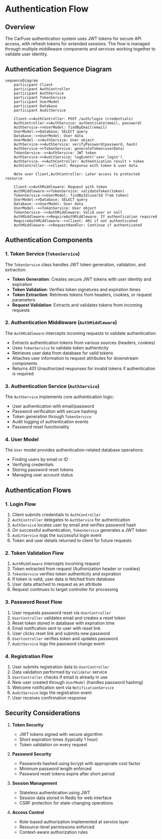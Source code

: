 # Authentication Flow

## Overview
The CarFuse authentication system uses JWT tokens for secure API access, with refresh tokens for extended sessions. The flow is managed through multiple middleware components and services working together to validate user identity.

## Authentication Sequence Diagram

```mermaid
sequenceDiagram
    participant Client
    participant AuthController
    participant AuthService
    participant TokenService
    participant UserModel
    participant Database
    participant AuditService

    Client->>AuthController: POST /auth/login (credentials)
    AuthController->>AuthService: authenticate(email, password)
    AuthService->>UserModel: findByEmail(email)
    UserModel->>Database: SELECT query
    Database-->>UserModel: User data
    UserModel-->>AuthService: User object
    AuthService->>AuthService: verifyPassword(password, hash)
    AuthService->>TokenService: generateToken(userData)
    TokenService-->>AuthService: JWT token
    AuthService->>AuditService: logEvent('user_login')
    AuthService-->>AuthController: Authentication result + token
    AuthController-->>Client: Response with token & user data

    Note over Client,AuthController: Later access to protected resource

    Client->>AuthMiddleware: Request with token
    AuthMiddleware->>TokenService: validateToken(token)
    TokenService->>UserModel: findById(userId from token)
    UserModel->>Database: SELECT query
    Database-->>UserModel: User data
    UserModel-->>TokenService: User object
    TokenService-->>AuthMiddleware: Valid user or null
    AuthMiddleware->>RequireAuthMiddleware: If authentication required
    RequireAuthMiddleware-->>Client: 401 if not authenticated
    AuthMiddleware-->>RequestHandler: Continue if authenticated
```

## Authentication Components

### 1. Token Service (`TokenService`)

The `TokenService` class handles JWT token generation, validation, and extraction:

- **Token Generation**: Creates secure JWT tokens with user identity and expiration
- **Token Validation**: Verifies token signatures and expiration times
- **Token Extraction**: Retrieves tokens from headers, cookies, or request parameters
- **Request Validation**: Extracts and validates tokens from incoming requests

### 2. Authentication Middleware (`AuthMiddleware`)

The `AuthMiddleware` intercepts incoming requests to validate authentication:

- Extracts authentication tokens from various sources (headers, cookies)
- Uses `TokenService` to validate token authenticity
- Retrieves user data from database for valid tokens
- Attaches user information to request attributes for downstream components
- Returns 401 Unauthorized responses for invalid tokens if authentication is required

### 3. Authentication Service (`AuthService`) 

The `AuthService` implements core authentication logic:

- User authentication with email/password
- Password verification with secure hashing
- Token generation through `TokenService`
- Audit logging of authentication events
- Password reset functionality

### 4. User Model

The `User` model provides authentication-related database operations:

- Finding users by email or ID
- Verifying credentials
- Storing password reset tokens
- Managing user account status

## Authentication Flows

### 1. Login Flow

1. Client submits credentials to `AuthController`
2. `AuthController` delegates to `AuthService` for authentication
3. `AuthService` locates user by email and verifies password hash
4. On successful authentication, `TokenService` generates a JWT token
5. `AuditService` logs the successful login event
6. Token and user details returned to client for future requests

### 2. Token Validation Flow

1. `AuthMiddleware` intercepts incoming request
2. Token extracted from request (Authorization header or cookies)
3. `TokenService` verifies token authenticity and expiration
4. If token is valid, user data is fetched from database
5. User data attached to request as an attribute
6. Request continues to target controller for processing

### 3. Password Reset Flow

1. User requests password reset via `UserController`
2. `UserController` validates email and creates a reset token
3. Reset token stored in database with expiration time
4. Email notification sent to user with reset link
5. User clicks reset link and submits new password
6. `UserController` verifies token and updates password
7. `AuditService` logs the password change event

### 4. Registration Flow

1. User submits registration data to `UserController`
2. Data validation performed by `Validator` service
3. `UserController` checks if email is already in use
4. New user created through `UserModel` (handles password hashing)
5. Welcome notification sent via `NotificationService`
6. `AuditService` logs the registration event
7. User receives confirmation response

## Security Considerations

1. **Token Security**
   - JWT tokens signed with secure algorithm
   - Short expiration times (typically 1 hour)
   - Token validation on every request

2. **Password Security**
   - Passwords hashed using bcrypt with appropriate cost factor
   - Minimum password length enforced
   - Password reset tokens expire after short period

3. **Session Management**
   - Stateless authentication using JWT
   - Session data stored in Redis for web interface
   - CSRF protection for state-changing operations

4. **Access Control**
   - Role-based authorization implemented at service layer
   - Resource-level permissions enforced
   - Context-aware authorization rules
